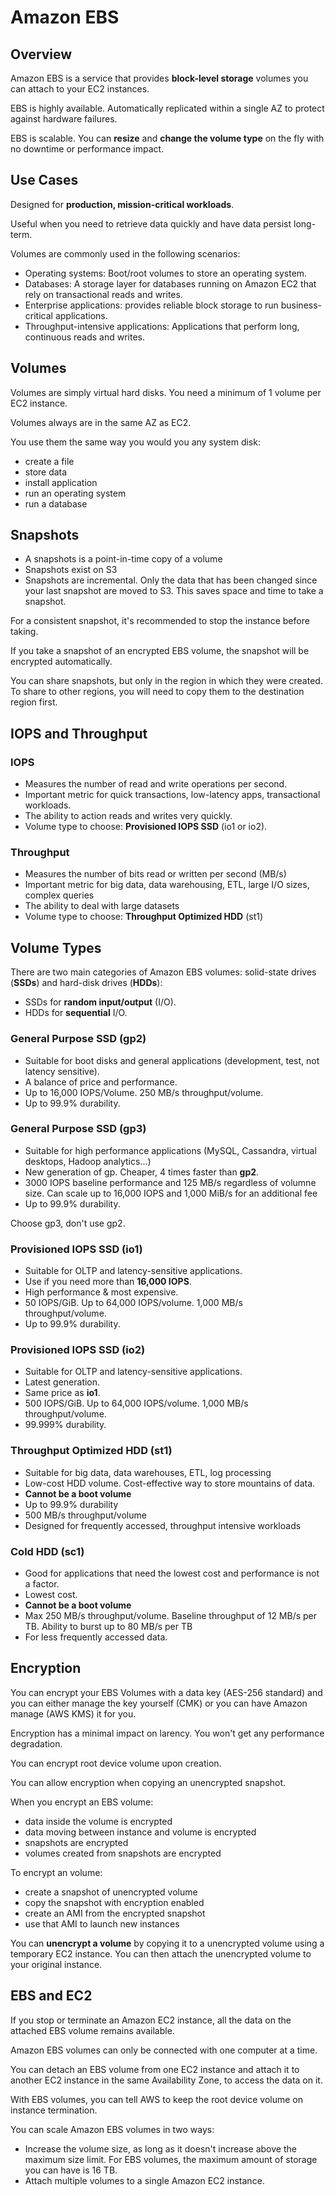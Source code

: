 # Amazon EBS

## Overview

Amazon EBS is a service that provides **block-level storage** volumes you can attach to your EC2 instances.

EBS is highly available. Automatically replicated within a single AZ to protect against hardware failures.

EBS is scalable. You can **resize** and **change the volume type** on the fly with no downtime or performance impact.


## Use Cases

Designed for **production, mission-critical workloads**.

Useful when you need to retrieve data quickly and have data persist long-term.

Volumes are commonly used in the following scenarios:

- Operating systems: Boot/root volumes to store an operating system.
- Databases: A storage layer for databases running on Amazon EC2 that rely on transactional reads and writes.
- Enterprise applications: provides reliable block storage to run business-critical applications.
- Throughput-intensive applications: Applications that perform long, continuous reads and writes.


## Volumes

Volumes are simply virtual hard disks. You need a minimum of 1 volume per EC2 instance.

Volumes always are in the same AZ as EC2.

You use them the same way you would you any system disk:
- create a file
- store data
- install application
- run an operating system
- run a database


## Snapshots

- A snapshots is a point-in-time copy of a volume
- Snapshots exist on S3
- Snapshots are incremental. Only the data that has been changed since your last snapshot are moved to S3. This saves space and time to take a snapshot.

For a consistent snapshot, it's recommended to stop the instance before taking.

If you take a snapshot of an encrypted EBS volume, the snapshot will be encrypted automatically.

You can share snapshots, but only in the region in which they were created. To share to other regions, you will need to copy them to the destination region first.


## IOPS and Throughput

### IOPS

- Measures the number of read and write operations per second.
- Important metric for quick transactions, low-latency apps, transactional workloads.
- The ability to action reads and writes very quickly.
- Volume type to choose: **Provisioned IOPS SSD** (io1 or io2).

### Throughput

- Measures the number of bits read or written per second (MB/s)
- Important metric for big data, data warehousing, ETL, large I/O sizes, complex queries
- The ability to deal with large datasets
- Volume type to choose: **Throughput Optimized HDD** (st1)


## Volume Types

There are two main categories of Amazon EBS volumes: solid-state drives (**SSDs**) and hard-disk drives (**HDDs**):
- SSDs for **random input/output** (I/O).
- HDDs for **sequential** I/O.

### General Purpose SSD (gp2)

- Suitable for boot disks and general applications (development, test, not latency sensitive).
- A balance of price and performance.
- Up to 16,000 IOPS/Volume. 250 MB/s throughput/volume.
- Up to 99.9% durability.


### General Purpose SSD (gp3)

- Suitable for high performance applications (MySQL, Cassandra, virtual desktops, Hadoop analytics...)
- New generation of gp. Cheaper, 4 times faster than **gp2**.
- 3000 IOPS baseline performance and 125 MB/s regardless of volumne size. Can scale up to 16,000 IOPS and 1,000 MiB/s for an additional fee
- Up to 99.9% durability.

Choose gp3, don't use gp2.

### Provisioned IOPS SSD (io1)

- Suitable for OLTP and latency-sensitive applications.
- Use if you need more than **16,000 IOPS**.
- High performance & most expensive.
- 50 IOPS/GiB. Up to 64,000 IOPS/volume. 1,000 MB/s throughput/volume.
- Up to 99.9% durability.

### Provisioned IOPS SSD (io2)

- Suitable for OLTP and latency-sensitive applications.
- Latest generation.
- Same price as **io1**.
- 500 IOPS/GiB. Up to 64,000 IOPS/volume. 1,000 MB/s throughput/volume.
- 99.999% durability.

### Throughput Optimized HDD (st1)

- Suitable for big data, data warehouses, ETL, log processing
- Low-cost HDD volume. Cost-effective way to store mountains of data.
- **Cannot be a boot volume**
- Up to 99.9% durability
- 500 MB/s throughput/volume
- Designed for frequently accessed, throughput intensive workloads

### Cold HDD (sc1)

- Good for applications that need the lowest cost and performance is not a factor.
- Lowest cost.
- **Cannot be a boot volume**
- Max 250 MB/s throughput/volume. Baseline throughput of 12 MB/s per TB. Ability to burst up to 80 MB/s per TB
- For less frequently accessed data.


## Encryption

You can encrypt your EBS Volumes with a data key (AES-256 standard) and you can either manage the key yourself (CMK)
or you can have Amazon manage (AWS KMS) it for you.

Encryption has a minimal impact on larency. You won't get any performance degradation.

You can encrypt root device volume upon creation.

You can allow encryption when copying an unencrypted snapshot.

When you encrypt an EBS volume:
- data inside the volume is encrypted
- data moving between instance and volume is encrypted
- snapshots are encrypted
- volumes created from snapshots are encrypted

To encrypt an volume:
- create a snapshot of unencrypted volume
- copy the snapshot with encryption enabled
- create an AMI from the encrypted snapshot
- use that AMI to launch new instances

You can **unencrypt a volume** by copying it to a unencrypted volume using a temporary EC2 instance. You can then attach the unencrypted volume to your original instance.


## EBS and EC2

If you stop or terminate an Amazon EC2 instance, all the data on the attached EBS volume remains available.

Amazon EBS volumes can only be connected with one computer at a time.

You can detach an EBS volume from one EC2 instance and attach it to another EC2 instance in the same Availability Zone, to access the data on it.

With EBS volumes, you can tell AWS to keep the root device volume on instance termination.

You can scale Amazon EBS volumes in two ways:
- Increase the volume size, as long as it doesn't increase above the maximum size limit. For EBS volumes, the maximum amount of storage you can have is 16 TB.
- Attach multiple volumes to a single Amazon EC2 instance.
